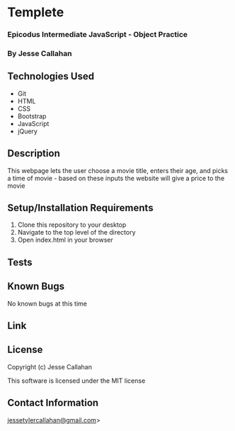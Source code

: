 # Templete

### Epicodus Intermediate JavaScript - Object Practice

### By Jesse Callahan

## Technologies Used

* Git
* HTML
* CSS
* Bootstrap
* JavaScript
* jQuery

## Description

This webpage lets the user choose a movie title, enters their age, and picks a time of movie - based on these inputs the website will give a price to the movie

## Setup/Installation Requirements

  1. Clone this repository to your desktop
  2. Navigate to the top level of the directory
  3. Open index.html in your browser 

## Tests


## Known Bugs

No known bugs at this time

## Link


## License

Copyright (c) Jesse Callahan 

This software is licensed under the MIT license

## Contact Information

jessetylercallahan@gmail.com>